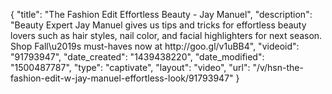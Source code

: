 {
    "title": "The Fashion Edit Effortless Beauty - Jay Manuel",
    "description": "Beauty Expert Jay Manuel gives us tips and tricks for effortless beauty lovers such as hair styles, nail color, and facial highlighters for next season. Shop Fall\u2019s must-haves now at http:\/\/goo.gl\/v1uBB4",
    "videoid": "91793947",
    "date_created": "1439438220",
    "date_modified": "1500487787",
    "type": "captivate",
    "layout": "video",
    "url": "\/v\/hsn-the-fashion-edit-w-jay-manuel-effortless-look\/91793947"
}
